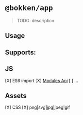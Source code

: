# `@bokken/app`

> TODO: description

## Usage

## Supports:

## JS
[X] ES6 import
[X] [Modules Api](https://webpack.js.org/api/module-methods/)
[ ] ...

## Assets
[X] CSS
[X] png|svg|jpg|jpeg|gif

